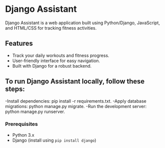 # Django Assistant

Django Assistant is a web application built using Python/Django, JavaScript, and HTML/CSS for tracking fitness activities.

## Features

- Track your daily workouts and fitness progress.
- User-friendly interface for easy navigation.
- Built with Django for a robust backend.

## To run Django Assistant locally, follow these steps:
-Install dependencies: pip install -r requirements.txt.
-Apply database migrations: python manage.py migrate.
-Run the development server: python manage.py runserver.

### Prerequisites

- Python 3.x
- Django (install using `pip install django`)

